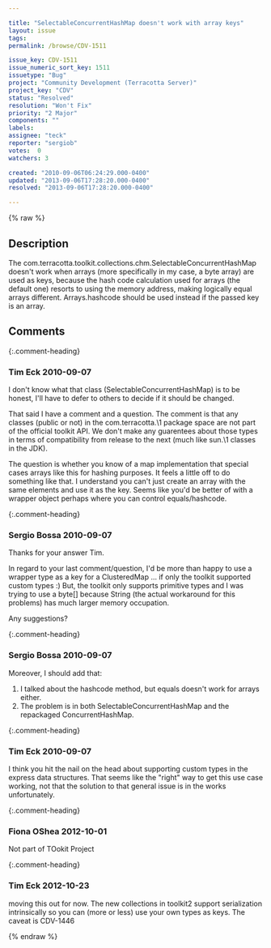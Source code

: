 ```yaml
---

title: "SelectableConcurrentHashMap doesn't work with array keys"
layout: issue
tags: 
permalink: /browse/CDV-1511

issue_key: CDV-1511
issue_numeric_sort_key: 1511
issuetype: "Bug"
project: "Community Development (Terracotta Server)"
project_key: "CDV"
status: "Resolved"
resolution: "Won't Fix"
priority: "2 Major"
components: ""
labels: 
assignee: "teck"
reporter: "sergiob"
votes:  0
watchers: 3

created: "2010-09-06T06:24:29.000-0400"
updated: "2013-09-06T17:28:20.000-0400"
resolved: "2013-09-06T17:28:20.000-0400"

---
```




{% raw %}



## Description

<div markdown="1" class="description">

The com.terracotta.toolkit.collections.chm.SelectableConcurrentHashMap doesn't work when arrays (more specifically in my case, a byte array) are used as keys, because the hash code calculation used for arrays (the default one) resorts to using the memory address, making logically equal arrays different.
Arrays.hashcode should be used instead if the passed key is an array.

</div>

## Comments


{:.comment-heading}
### **Tim Eck** <span class="date">2010-09-07</span>

<div markdown="1" class="comment">

I don't know what that class (SelectableConcurrentHashMap) is to be honest, I'll have to defer to others to decide if it should be changed. 

That said I have a comment and a question. The comment is that any classes (public or not) in the com.terracotta.\1 package space are not part of the official toolkit API. We don't make any guarentees about those types in terms of compatibility from release to the next (much like sun.\1 classes in the JDK). 

The question is whether you know of a map implementation that special cases arrays like this for hashing purposes. It feels a little off to do something like that. I understand you can't just create an array with the same elements and use it as the key. Seems like you'd be better of with a wrapper object perhaps where you can control equals/hashcode.


</div>


{:.comment-heading}
### **Sergio Bossa** <span class="date">2010-09-07</span>

<div markdown="1" class="comment">

Thanks for your answer Tim.

In regard to your last comment/question, I'd be more than happy to use a wrapper type as a key for a ClusteredMap ... if only the toolkit supported custom types :)
But, the toolkit only supports primitive types and I was trying to use a byte[] because String (the actual workaround for this problems) has much larger memory occupation.

Any suggestions?



</div>


{:.comment-heading}
### **Sergio Bossa** <span class="date">2010-09-07</span>

<div markdown="1" class="comment">

Moreover, I should add that:
1) I talked about the hashcode method, but equals doesn't work for arrays either.
2) The problem is in both SelectableConcurrentHashMap and the repackaged ConcurrentHashMap.

</div>


{:.comment-heading}
### **Tim Eck** <span class="date">2010-09-07</span>

<div markdown="1" class="comment">

I think you hit the nail on the head about supporting custom types in the express data structures. That seems like the "right" way to get this use case working, not that the solution to that general issue is in the works unfortunately. 


</div>


{:.comment-heading}
### **Fiona OShea** <span class="date">2012-10-01</span>

<div markdown="1" class="comment">

Not part of TOokit Project 

</div>


{:.comment-heading}
### **Tim Eck** <span class="date">2012-10-23</span>

<div markdown="1" class="comment">

moving this out for now. The new collections in toolkit2 support serialization intrinsically so you can (more or less) use your own types as keys. The caveat is CDV-1446


</div>



{% endraw %}
